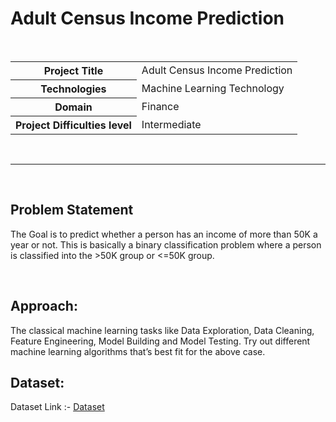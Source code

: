 <h1>Adult Census Income Prediction</h1>

<br>
<table>
  <tr>
    <th>Project Title</th>
    <td>Adult Census Income Prediction</th>
  </tr>
  <tr>
    <th>Technologies</th>
    <td>Machine Learning Technology</td>
  </tr>
  <tr>
    <th>Domain</th>
    <td>Finance</td>
  </tr>
    <tr>
    <th>Project Difficulties level</th>
    <td>Intermediate</td>
  </tr>
</table>

<br>
<hr>
<br>
<h2>Problem Statement</h2>
<p>The Goal is to predict whether a person has an income of more than 50K a year or not.
This is basically a binary classification problem where a person is classified into the
>50K group or <=50K group.</p>
<br>

<h2>Approach:</h2> The classical machine learning tasks like Data Exploration, Data Cleaning,
Feature Engineering, Model Building and Model Testing. Try out different machine
learning algorithms that’s best fit for the above case.


<h2>Dataset:</h2>
Dataset Link :- <a href="https://www.kaggle.com/datasets/overload10/adult-census-dataset">Dataset</a>